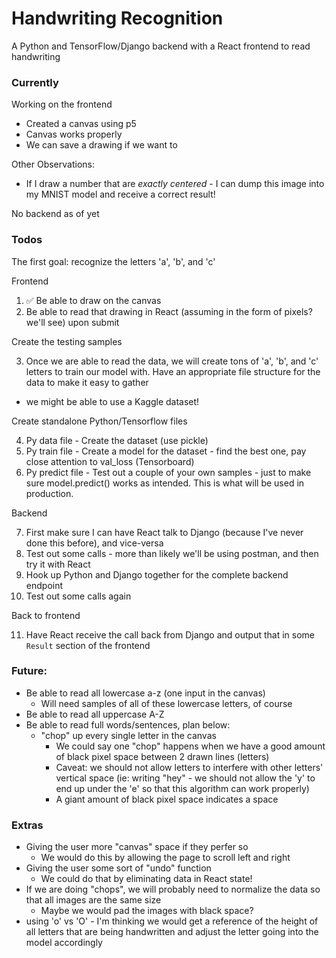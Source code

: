 # Handwriting Recognition

A Python and TensorFlow/Django backend with a React frontend to read handwriting

### Currently

Working on the frontend
- Created a canvas using p5
- Canvas works properly
- We can save a drawing if we want to

Other Observations:
- If I draw a number that are *exactly centered* - I can dump this image into my MNIST model and receive a correct result!

No backend as of yet


### Todos
The first goal: recognize the letters 'a', 'b', and 'c'

Frontend

1. ✅ Be able to draw on the canvas
2. Be able to read that drawing in React (assuming in the form of pixels? we'll see) upon submit

Create the testing samples

3. Once we are able to read the data, we will create tons of 'a', 'b', and 'c' letters to train our model with. Have an appropriate file structure for the data to make it easy to gather
- we might be able to use a Kaggle dataset!

Create standalone Python/Tensorflow files

4. Py data file - Create the dataset (use pickle)
5. Py train file - Create a model for the dataset - find the best one, pay close attention to val_loss (Tensorboard)
6. Py predict file - Test out a couple of your own samples -  just to make sure model.predict() works as intended. This is what will be used in production. 

Backend

7. First make sure I can have React talk to Django (because I've never done this before), and vice-versa
8. Test out some calls - more than likely we'll be using postman, and then try it with React
9. Hook up Python and Django together for the complete backend endpoint
10. Test out some calls again

Back to frontend

11. Have React receive the call back from Django and output that in some `Result` section of the frontend


### Future:
- Be able to read all lowercase a-z (one input in the canvas)
  - Will need samples of all of these lowercase letters, of course
- Be able to read all uppercase A-Z
- Be able to read full words/sentences, plan below:
  - "chop" up every single letter in the canvas
  	- We could say one "chop" happens when we have a good amount of black pixel space between 2 drawn lines (letters)
  	- Caveat: we should not allow letters to interfere with other letters' vertical space (ie: writing "hey" - we should not allow the 'y' to end up under the 'e' so that this algorithm can work properly)
  	- A giant amount of black pixel space indicates a space

### Extras
- Giving the user more "canvas" space if they perfer so
  - We would do this by allowing the page to scroll left and right
- Giving the user some sort of "undo" function
  - We could do that by eliminating data in React state!
- If we are doing "chops", we will probably need to normalize the data so that all images are the same size
  - Maybe we would pad the images with black space?
- using 'o' vs 'O' - I'm thinking we would get a reference of the height of all letters that are being handwritten and adjust the letter going into the model accordingly